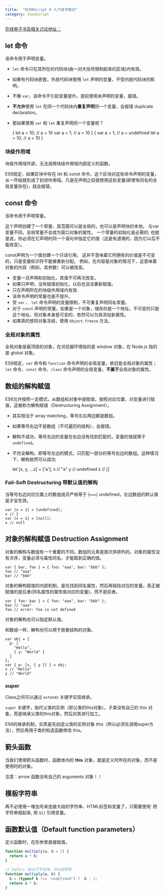 ```yaml
---
title:  "ECMAScript 6 入门读书笔记"
category: JavaScript
---
```

[在线电子书及相关讨论地址：](http://es6.ruanyifeng.com/#docs/let)

## let 命令

该命令用于声明变量。

+ `let` 命令只在其所在的代码块(由一对大括号限制起来的区域)内有效。
+ 如果有代码块嵌套，外层代码块使用 `let` 声明的变量，不受内层代码块的影响。
+ 不像 `var`，该命令不引起变量提升。提前使用未声明的变量，报错。
+ **不允许**使用 `let` 在同一个代码块内**重复声明**同一个变量，会报错 duplicate declaration。
+ 那如果使用 `var` 和 `let` 重复声明同一个变量呢？

    {
      let a = 10;    // a = 10
      var a = 1;     // a = 10
    }
    {
      var a = 1;     // a = undefined
      let a = 10;    // a = 10
    }

<!--more-->

### 块级作用域

块级作用域外部，无法调用块级作用域内部定义的函数。

ES6规定，如果区块中存在 let 和 const 命令，这个区块对这些命令声明的变量，从一开始就形成了封闭作用域。凡是在声明之前就使用这些变量(即使有同名的全局变量存在)，就会报错。

## const 命令

该命令用于声明常量。

这个声明创建了一个常量，其范围可以是全局的，也可以是声明块的本地。 与var变量不同，全局常量不会成为窗口对象的属性。 一个常量的初始化是必需的; 也就是说，你必须在它声明的同一个语句中指定它的值（这是有道理的，因为它以后不能改变）。

const声明为一个值创建一个只读引用。 这并不意味着它所拥有的价值是不可变的，只是变量标识符不能被重新分配。 例如，在内容是对象的情况下，这意味着对象的内容（例如，其参数）可以被改变。

+ 变量一旦声明和初始化，其值不可再次改变。
+ 如果只声明，没有赋值初始化，以后也没法重新赋值。
+ 只在声明所在的块级作用域内有效.
+ 该命令声明的常量也是不提升。
+ 受 `var` 、 `let` 命令声明的变量限制，不可重复声明同名常量。
+ 对于 `const` 声明的常量，如果是一个对象，储存的是一个地址，不可变的只是这个地址，但对象本身是可变的，依然可以为其添加新属性。
+ 如果真的想将对象冻结，使用 `Object.freeze` 方法。

### 全局对象的属性

全局对象是最顶层的对象，在浏览器环境指的是 window 对象，在 Node.js 指的是 global 对象。

ES6规定，`var` 命令和 `function` 命令声明的全局变量，依旧是全局对象的属性；`let` 命令、`const` 命令、`class` 命令声明的全局变量，**不属于**全局对象的属性。

## 数组的解构赋值

ES6允许按照一定模式，从数组和对象中提取值，按照对应位置，对变量进行赋值，这被称为解构赋值（Destructuring Assignment）。

+ 其实相当于 array matching，等号左右两边都是数组。
+ 如果等号右边不是数组（不可遍历的结构），会报错。
+ 解构不成功，等号左边的变量在右边没有找到匹配的，变量的值就等于 `undefined`。
+ 不完全解构，即等号左边的模式，只匹配一部分的等号右边的数组。这种情况下，解构依然可以成功.

    let [x, y, ...z] = ['a'];
    x // "a"
    y // undefined
    z // []

###  Fail-Soft Destructuring 带默认值的解构

当等号右边对应位置上的数组成员严格等于 (`===`) undefined，左边数组的默认值是才会生效。

    var [x = 1] = [undefined];
    x // 1
    var [x = 1] = [null];
    x // null

## 对象的解构赋值 Destruction Assignment

对象的解构与数组有一个重要的不同。数组的元素是按次序排列的。对象的属性没有次序，变量必须与属性同名，才能取到正确的值。

    var { bar, foo } = { foo: "aaa", bar: "bbb" };
    foo // "aaa"
    bar // "bbb"

对象的解构赋值的内部机制，是先找到同名属性，然后再赋给对应的变量。<span class="t-blue">真正被赋值的是后者(同名属性的属性值对应的变量)，而不是前者</span>。

    var { foo: baz } = { foo: "aaa", bar: "bbb" };
    baz // "aaa"
    foo // error: foo is not defined

对象的解构也可以指定默认值。

和数组一样，解构也可以用于嵌套结构的对象。

    var obj = {
      p: [
        "Hello",
        { y: "World" }
      ]
    };
    var { p: [x, { y }] } = obj;
    x // "Hello"
    y // "World"


### super

Class之间可以通过 `extends` 关键字实现继承。

`super` 关键字，指代父类的实例（即父类的this对象）。子类没有自己的 this 对象，而是继承父类的this对象，然后对其进行加工。

ES6的继承机制，实质是先创造父类的实例对象 this（所以必须先调用super方法），然后再用子类的构造函数修改 this。

## 箭头函数

当我们使用箭头函数时，函数体内的 **this** 对象，就是定义时所在的对象，而不是使用时的对象。

注意：arrow 函数没有自己的 arguments 对象！！

## 模板字符串

再不必使用一堆加号来连接大段的字符串、HTML标签和变量了，只需要使用<code>\`</code>把字符串框起来, 用 `${}` 引用变量。

## 函数默认值（Default function parameters）

定义函数时，在形参里直接赋值。

```js
function multiply(a, b = 1) {
  return a * b;
}

// Safari 10以下不支持，可以这样写
function multiply(a, b) {
  b = (typeof b !== 'undefined') ?  b : 1;
  return a * b;
}
```